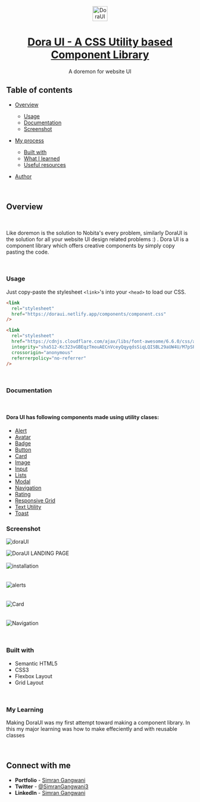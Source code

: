 <div align="center">
  <img src="./assets/logo.png" height="40" width="40" alt="DoraUI logo"/>
  
# [Dora UI - A CSS Utility based Component Library](https://doraui-simran.netlify.app/)

A doremon for website UI

</div>

## **Table of contents**

- [Overview](#overview)

  - [Usage](#usage)
  - [Documentation](#documentation)
  - [Screenshot](#screenshot)

- [My process](#my-process)
  - [Built with](#built-with)
  - [What I learned](#what-i-learned)
  - [Useful resources](#useful-resources)
- [Author](#author)

<br />

## **Overview**

<br />

Like doremon is the solution to Nobita's every problem, similarly DoraUI is the solution for all your website UI design related problems :) . Dora UI is a component library which offers creative components by simply copy pasting the code.

<br />

### **Usage**

Just copy-paste the stylesheet `<link>`'s into your `<head>` to load our CSS.

```html
<link
  rel="stylesheet"
  href="https://doraui.netlify.app/components/component.css"
/>

<link
  rel="stylesheet"
  href="https://cdnjs.cloudflare.com/ajax/libs/font-awesome/6.6.0/css/all.min.css"
  integrity="sha512-Kc323vGBEqzTmouAECnVceyQqyqdsSiqLQISBL29aUW4U/M7pSPA/gEUZQqv1cwx4OnYxTxve5UMg5GT6L4JJg=="
  crossorigin="anonymous"
  referrerpolicy="no-referrer"
/>
```

<br/>

### **Documentation**

<br />

#### Dora UI has following components made using utility clases:

- [Alert](https://doraui.netlify.app/components/alerts/alerts)
- [Avatar](https://doraui.netlify.app/components/avatars/avatars)
- [Badge](https://doraui.netlify.app/components/badges/badges)
- [Button](https://doraui.netlify.app/components/buttons/buttons)
- [Card](https://doraui.netlify.app/components/cards/cards)
- [Image](https://doraui.netlify.app/components/images/images)
- [Input](https://doraui.netlify.app/components/inputs/inputs)
- [Lists](https://doraui.netlify.app/components/lists/lists)
- [Modal](https://doraui.netlify.app/components/modal/modal)
- [Navigation](https://doraui.netlify.app/components/navigation/navigation)
- [Rating](https://doraui.netlify.app/components/rating/rating)
- [Responsive Grid](https://doraui.netlify.app/components/grid/grid)
- [Text Utility](https://doraui.netlify.app/components/text_utilities/text_utilities)
- [Toast](https://doraui.netlify.app/components/toasts/toasts)

### **Screenshot**

![doraUI](https://user-images.githubusercontent.com/82234663/155046560-ee0426ef-fddd-427e-baef-2fb528a9eca6.gif)

![DoraUI LANDING PAGE](https://user-images.githubusercontent.com/82234663/155044489-0b432fe6-072f-41e5-a5ef-c8d242bdc64c.png)
<br>
<br>
![installation](https://user-images.githubusercontent.com/82234663/155045327-edfe3a88-d57d-4d82-9df1-d0f60d8bc1da.png)
<br/><br>
<br>
![alerts](https://user-images.githubusercontent.com/82234663/155045331-3da262e3-f857-4c3c-b29f-1eec7a37c1a9.png)
<br/><br>
<br>
![Card](https://user-images.githubusercontent.com/82234663/155045335-df1e3c74-cfb9-4d3f-af53-28a0f8a2a634.png)
<br/><br>
<br>
![Navigation](https://user-images.githubusercontent.com/82234663/155045339-1ffe3b56-ea26-450c-84de-175ad8f6e9af.png)

<br />

### **Built with**

- Semantic HTML5
- CSS3
- Flexbox Layout
- Grid Layout

<br />

### **My Learning**

Making DoraUI was my first attempt toward making a component library. In this my major learning was how to make effeciently and with reusable classes

<br />

## **Connect with me**

- **Portfolio** - [Simran Gangwani](https://simrangangwani.netlify.app/)
- **Twitter** - [@SimranGangwani3](https://twitter.com/SimranGangwani3)
- **LinkedIn** - [Simran Gangwani](https://www.linkedin.com/in/freelancewithsimran/)
